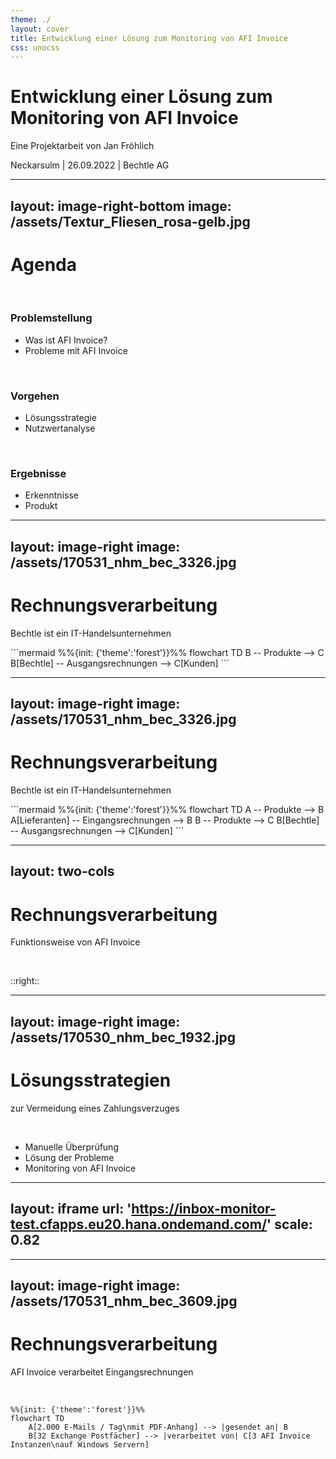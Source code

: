 ```yaml
---
theme: ./
layout: cover
title: Entwicklung einer Lösung zum Monitoring von AFI Invoice
css: unocss
---
```


# Entwicklung einer Lösung zum Monitoring von AFI Invoice

Eine Projektarbeit von Jan Fröhlich

Neckarsulm | 26.09.2022 | Bechtle AG

<!--
- Name, Firma
- Projektarbeit Titel 
"Evaluation und prototypische Implementierung einer Lösung zum Monitoring der automatischen Rechnungsverarbeitung mittels AFI Invoice"
- Entwicklung einer Überwachungssoftware
-->

---
layout: image-right-bottom
image: /assets/Textur_Fliesen_rosa-gelb.jpg
---

# Agenda

<br>

### Problemstellung
- Was ist AFI Invoice?
- Probleme mit AFI Invoice

<br>

### Vorgehen
- Lösungsstrategie
- Nutzwertanalyse

<br>

### Ergebnisse
- Erkenntnisse
- Produkt

<!--
Problemstellung
- Was ist AFI Invoice
- Welche Probleme

Vorgehen
- Finden einer Lösungsstrategie
- Entwicklung von Prototypen
- Vergleich der Lösungen mithilfe einer Nutzwertanalyse

Ergebnisse
- Erkenntnisse der Nutzwertanalyse
- Vorstellung des Produktes
-->

---
layout: image-right
image: /assets/170531_nhm_bec_3326.jpg
---

# Rechnungsverarbeitung

Bechtle ist ein IT-Handelsunternehmen

<div class="absolute bottom-25">
```mermaid
%%{init: {'theme':'forest'}}%%
flowchart TD
    B -- Produkte --> C
    B[Bechtle] -- Ausgangsrechnungen --> C[Kunden]
```
</div>


---
layout: image-right
image: /assets/170531_nhm_bec_3326.jpg
---

# Rechnungsverarbeitung

Bechtle ist ein IT-Handelsunternehmen

<div class="absolute bottom-25">
```mermaid
%%{init: {'theme':'forest'}}%%
flowchart TD
    A -- Produkte --> B
    A[Lieferanten] -- Eingangsrechnungen --> B
    B -- Produkte --> C
    B[Bechtle] -- Ausgangsrechnungen --> C[Kunden]
```
</div>

<!--
- Projektarbeit thematisiert nur Eingangsrechnungen
- 32 E-Mail-Postfächer für Empfang von Rechnungen in Form einer PDF als Anhang einer E-Mail
- Software zur Verarbeitung
-->

---
layout: two-cols
---

# Rechnungsverarbeitung

Funktionsweise von AFI Invoice

<br>

<Inbox name="Posteingang - Bechtle Deutschland" mt-1 />

::right::
<div class="w-full h-full pl-12 flex flex-col gap-8">
  <Invoice />
  <Sap />
</div>


---
layout: image-right
image: /assets/170530_nhm_bec_1932.jpg
---

# Lösungsstrategien

zur Vermeidung eines Zahlungsverzuges

<br>

- Manuelle Überprüfung
- Lösung der Probleme
- Monitoring von AFI Invoice

<!--
zeitintensiv / nicht so verlässlich wie automatische Lösung

AFI Solutions
- Problem bekannt
- Maßnahmen zur Vermeidung des Problems
- Problem kann nicht gänzlich ausgeschlossen werden
-->

---
layout: iframe
url: 'https://inbox-monitor-test.cfapps.eu20.hana.ondemand.com/'
scale: 0.82
---

---
layout: image-right
image: /assets/170531_nhm_bec_3609.jpg
---

# Rechnungsverarbeitung

AFI Invoice verarbeitet Eingangsrechnungen

<br>

```mermaid
%%{init: {'theme':'forest'}}%%
flowchart TD
    A[2.000 E-Mails / Tag\nmit PDF-Anhang] --> |gesendet an| B
    B[32 Exchange Postfächer] --> |verarbeitet von| C[3 AFI Invoice Instanzen\nauf Windows Servern]
```

<!--
- Deutschland, Österreich/Schweiz, Europa
-->
